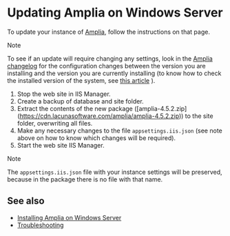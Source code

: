 ﻿# Updating Amplia on Windows Server

To update your instance of [Amplia](../../index.md), follow the instructions on that page.

> [!NOTE]
> To see if an update will require changing any settings, look in the [Amplia changelog](../../changelog.md) for the configuration changes between the version you are installing and the version you are currently installing (to know how to check the installed version of the system, see [this article](../check-version.md) ).

1. Stop the web site in IIS Manager.
1. Create a backup of database and site folder.
1. Extract the contents of the new package ([amplia-4.5.2.zip] (https://cdn.lacunasoftware.com/amplia/amplia-4.5.2.zip)) to the site folder, overwriting all files.
1. Make any necessary changes to the file `appsettings.iis.json` (see note above on how to know which changes will be required).
1. Start the web site IIS Manager.

> [!NOTE]
> The `appsettings.iis.json` file with your instance settings will be preserved, because in the package there is no file with that name.

## See also

* [Installing Amplia on Windows Server](install.md)
* [Troubleshooting](troubleshoot/index.md)
